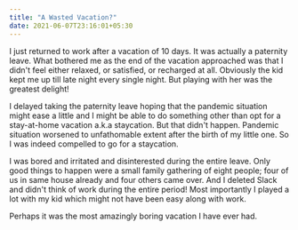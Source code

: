 ```yaml
---
title: "A Wasted Vacation?"
date: 2021-06-07T23:16:01+05:30
---
```


I just returned to work after a vacation of 10 days. It was actually a
paternity leave. What bothered me as the end of the vacation approached
was that I didn't feel either relaxed, or satisfied, or recharged at all.
Obviously the kid kept me up till late night every single night. But playing
with her was the greatest delight!

I delayed taking the paternity leave hoping that the pandemic situation might
ease a little and I might be able to do something other than opt for a
stay-at-home vacation a.k.a staycation. But that didn't happen. Pandemic
situation worsened to unfathomable extent after the birth of my little one. So
I was indeed compelled to go for a staycation.

I was bored and irritated and disinterested during the entire leave. Only good
things to happen were a small family gathering of eight people; four of us in
same house already and four others came over. And I deleted Slack and didn't
think of work during the entire period! Most importantly I played a lot with my
kid which might not have been easy along with work.

Perhaps it was the most amazingly boring vacation I have ever had.
